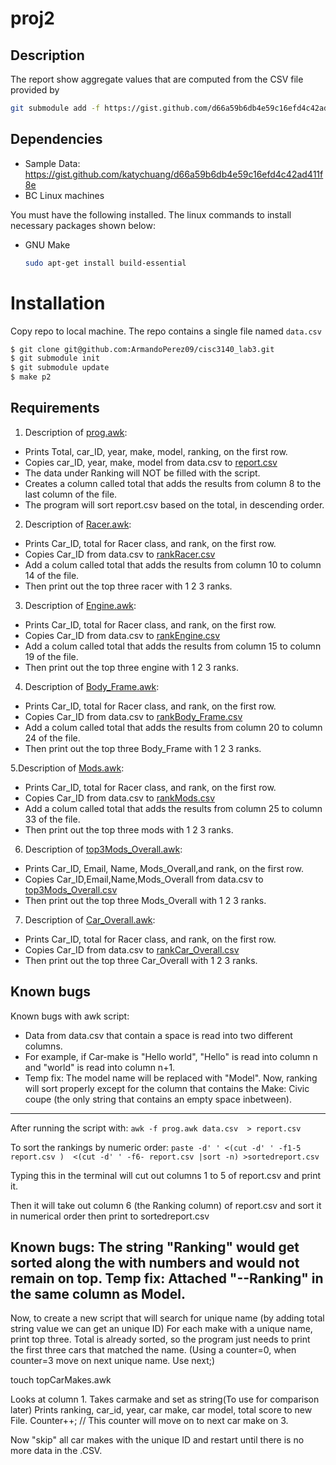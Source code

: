 # proj2
## Description
The report show aggregate values that are computed from the CSV file provided by
```sh
git submodule add -f https://gist.github.com/d66a59b6db4e59c16efd4c42ad411f8e.git data
```
## Dependencies 

* Sample Data: https://gist.github.com/katychuang/d66a59b6db4e59c16efd4c42ad411f8e
* BC Linux machines

You must have the following installed. The linux commands to install necessary packages shown below: 

* GNU Make
  ```sh
  sudo apt-get install build-essential
  ```
  
# Installation
Copy repo to local machine. The repo contains a single file named `data.csv`

```sh
$ git clone git@github.com:ArmandoPerez09/cisc3140_lab3.git
$ git submodule init
$ git submodule update
$ make p2
```

## Requirements
1. Description of [prog.awk](prog.awk):
- Prints Total, car_ID, year, make, model, ranking, on the first row.
- Copies car_ID, year, make, model from data.csv to [report.csv](report.csv)
- The data under Ranking will NOT be filled with the script.
- Creates a column called total that adds the results from column 8 to the last column of the file.
- The program will sort report.csv based on the total, in descending order.

2. Description of [Racer.awk](Racer.awk):
- Prints Car_ID, total for Racer class, and rank, on the first row. 
- Copies Car_ID from data.csv to [rankRacer.csv](rankRacer.csv)
- Add a colum called total that adds the results from column 10 to column 14 of the file.
- Then print out the top three racer with 1 2 3 ranks.

3. Description of [Engine.awk](Engine.awk):
- Prints Car_ID, total for Racer class, and rank, on the first row.
- Copies Car_ID from data.csv to [rankEngine.csv](rankEngine.csv)
- Add a colum called total that adds the results from column 15 to column 19 of the file.
- Then print out the top three engine with 1 2 3 ranks. 

4. Description of [Body_Frame.awk](Body_Frame.awk):
- Prints Car_ID, total for Racer class, and rank, on the first row.
- Copies Car_ID from data.csv to [rankBody_Frame.csv](rankBody_Frame.csv)
- Add a colum called total that adds the results from column 20 to column 24 of the file.
- Then print out the top three Body_Frame with 1 2 3 ranks.

5.Description of [Mods.awk](Mods.awk):
- Prints Car_ID, total for Racer class, and rank, on the first row.
- Copies Car_ID from data.csv to [rankMods.csv](rankMods.csv)
- Add a colum called total that adds the results from column 25 to column 33 of the file.
- Then print out the top three mods with 1 2 3 ranks.

6. Description of [top3Mods_Overall.awk](top3Mods_Overall.awk):
- Prints Car_ID, Email, Name, Mods_Overall,and rank, on the first row.
- Copies Car_ID,Email,Name,Mods_Overall from data.csv to [top3Mods_Overall.csv](top3Mods_Overall.csv)
- Then print out the top three Mods_Overall with 1 2 3 ranks.

7. Description of [Car_Overall.awk](Car_Overall.awk):
- Prints Car_ID, total for Racer class, and rank, on the first row.
- Copies Car_ID from data.csv to [rankCar_Overall.csv](rankCar_Overall.csv)
- Then print out the top three Car_Overall with 1 2 3 ranks.


## Known bugs
Known bugs with awk script:
- Data from data.csv that contain a space is read into two different columns.
- For example, if Car-make is "Hello world", "Hello" is read into column n and "world" is read into column n+1.
- Temp fix: The model name will be replaced with "Model". Now, ranking will sort properly except for the column that contains the Make: Civic coupe (the only string that contains an empty space inbetween).

-----------------------------------
After running the script with: 
`awk -f prog.awk data.csv  > report.csv`

To sort the rankings by numeric order:
`paste -d' ' <(cut -d' ' -f1-5 report.csv )  <(cut -d' ' -f6- report.csv |sort -n) >sortedreport.csv`

Typing this in the terminal will cut out columns 1 to 5 of report.csv and print it.

Then it will take out column 6 (the Ranking column) of report.csv and sort it in numerical order then
print to sortedreport.csv


Known bugs: The string "Ranking" would get sorted along the with numbers and would not remain on top.
Temp fix: Attached "--Ranking" in the same column as Model.
-----------------------

Now, to create a new script that will search for unique name (by adding total string value we can get an unique ID)
For each make with a unique name, print top three. Total is already sorted, so the program just needs to
print the first three cars that matched the name. (Using a counter=0, when counter=3 move on next unique name. Use next;)

 touch topCarMakes.awk

Looks at column 1. Takes carmake and set as string(To use for comparison later)
Prints ranking, car_id, year, car make, car model, total score to new File.
Counter++; // This counter will move on to next car make on 3.

Now "skip" all car makes with the unique ID and restart until there is no more data in the .CSV.


